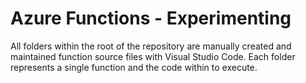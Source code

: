 # Azure Functions - Experimenting

All folders within the root of the repository are manually created and maintained function source files with Visual Studio Code. Each folder represents a single function and the code within to execute.
